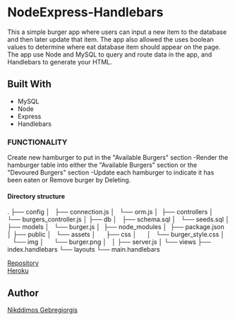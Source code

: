 # NodeExpress-Handlebars
This a simple burger app where users can input a new item to the database and then later update that item. The app also allowed the uses boolean values to determine where eat database item should appear on the page. The app use Node and MySQL to query and route data in the app, and Handlebars to generate your HTML.

## Built With
* MySQL
* Node
* Express 
* Handlebars


### FUNCTIONALITY
Create new hamburger to put in the "Available Burgers" section -Render the hamburger table into either the "Available Burgers" section or the "Devoured Burgers" section -Update each hamburger to indicate it has been eaten or Remove burger by Deleting. 



#### Directory structure
.
├── config
│   ├── connection.js
│   └── orm.js
│ 
├── controllers
│   └── burgers_controller.js
│
├── db
│   ├── schema.sql
│   └── seeds.sql
│
├── models
│   └── burger.js
│ 
├── node_modules
│ 
├── package.json
│
├── public
│   └── assets
│       ├── css
│       │   └── burger_style.css
│       └── img
│           └── burger.png
│   
│
├── server.js
│
└── views
    ├── index.handlebars
    └── layouts
        └── main.handlebars


[Repository](https://github.com/Nick-code92/NodeExpress-Handlebars)  
[Heroku](https://agile-waters-06984.herokuapp.com/)

## Author

[Nikddimos Gebregiorgis](https://github.com/Nick-code92)



